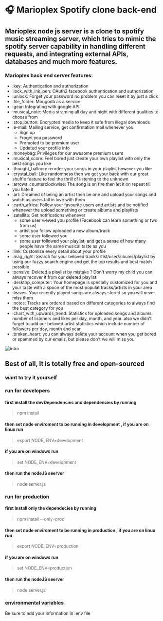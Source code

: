 # :headphones: Marioplex Spotify clone back-end

## Marioplex node js server is a clone to spotify music streaming server, which tries to mimic the spotify server capability in handling different requests, and integrating external APIs, databases and much more features.

### Marioplex back end server features:
<ul>
<li> :key: Authentication and authorization </li>
<li> :lock_with_ink_pen: OAuth2 facebook authentication and authorization </li>
<li> :unlock: Forget your password no problem you can reset it by just a click</li>
<li> :file_folder: Mongodb as a service  </li>
<li> :gear: Integrating with google API  </li>
<li> :musical_note: Media straming all day and night with different qualities to choose from  </li>
<li> :stop_button: Encrypted media to keep it safe from illegal downloads  </li>
<li> :e-mail: Mailing service, get confirmation mail whenever you
 <ul>
<li>Sign up</li>
<li>Froget you password</li>
<li>Promoted to be premium user</li>
<li>Updated your profile info</li>
</ul>
 </li>
<li> :moneybag: Privileges for our awesome premium users   </li>
<li> :musical_score: Feel bored just create your own playlist with only the best songs you like    </li>
<li> :thought_balloon: reorder your songs in your playlist however you like</li>
<li> :crystal_ball: Like randomness then we got your back with our great shuffle feature to feel the thrill of listening to the unknown    </li>
<li> :arrows_counterclockwise: The song is on fire then let it on repeat till you hate it    </li>
<li> :art: Dreamed of being an artist then be one and upload your songs and watch as users fall in love with them    </li>
<li> :earth_africa: Follow your favourite users and artists and be notified whenever the upload something or create albums and playlists    </li>
<li> :satellite: Get notifications whenever
 <ul>
 <li> some user viewed you profile (Facebook can learn something or two from us)</li>
 <li> artist you follow uploaded a new album/track</li>
 <li>some user followed you</li>
 <li>some user followed your playlist, and get a sense of how many people have the same musical taste as you</li>
</ul>     
</li>
<li> :link: Customize every detail about your profile</li>
<li> :mag_right: Search for your beloved track/artist/user/albums/playlist by using our fuzzy search engine and get the top results and best match possible</li>
<li> :pensive: Deleted a playlist by mistake ? Don't worry my child you can always recover it from our deleted playlist</li>
<li> :desktop_computer: Your homepage is specially customized for you and your taste with a spoon of the most populat tracks/artists in your area</li>
<li> :leaves: Your recently played songs are always stored so you will never miss them</li>
<li> :notes: Tracks are ordered based on different categories to always find the best category for you</li>
<li> :chart_with_upwards_trend: Statistics for uploaded songs and albums. number of listeners and likes per
day, month, and year. also we didn't forget to add our beloved artist statistics which include number of followers per day, month and year </li>
<li> :broken_heart: you can always delete your account when you get bored or spammed by our emails, but please don't we will miss you </li>

</ul>

![intro](static/intro.gif) 


## Best of all, It is totally free and open-sourced
### want to try it yourself


### run for developers <br/>
#### first install the devDependencies and dependencies by running
> npm install
#### then set node enviroment to be running in development , if you are on  linux run
> export NODE_ENV=development
#### if you are on windows run
> set NODE_ENV=development
#### then run the nodeJS seerver <br/>
> node server.js
### run for production

#### first install only the dependecies by running
> npm install --only=prod
#### then set node enviroment to be running in production , if you are on  linux run
> export NODE_ENV=production
#### if you are on windows run
> set NODE_ENV=production
#### then run the nodeJS seerver <br/>
> node server.js

### environmental variables
Be sure to add your information in .env file


 

